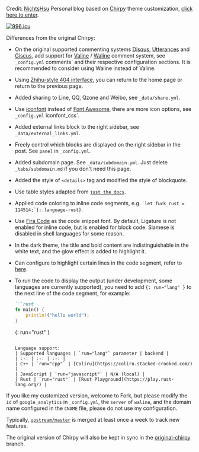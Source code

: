 Credit: [NichtsHsu](https://github.com/NichtsHsu
)
Personal blog based on [Chirpy](https://github.com/cotes2020/jekyll-theme-chirpy) theme customization, [click here to enter](https://nihil.cc/).

[![996.icu](https://img.shields.io/badge/link-996.icu-red.svg)](https://996.icu)

Differences from the original Chirpy:

* On the original supported commenting systems [Disqus](https://disqus.com/), [Utterances](https://utteranc.es/) and [Giscus](https://giscus.app/zh-CN ), add support for [Valine](https://valine.js.org/) / [Waline](https://waline.js.org/) comment system, see `_config.yml` comments` and their respective configuration sections. It is recommended to consider using Waline instead of Valine.
* Using [Zhihu-style 404 interface](https://404.life/564.html), you can return to the home page or return to the previous page.
* Added sharing to Line, QQ, Qzone and Weibo, see `_data/share.yml`.
* Use [iconfont](https://www.iconfont.cn/) instead of [Font Awesome](https://fontawesome.com/), there are more icon options, see `_config.yml` iconfont_css`.
* Added external links block to the right sidebar, see `_data/external_links.yml`.
* Freely control which blocks are displayed on the right sidebar in the post. See `panel` in `_config.yml`.
* Added subdomain page. See `_data/subdomain.yml`. Just delete `_tabs/subdomain.md` if you don't need this page.
* Added the style of `<details>` tag and modified the style of blockquote.
* Use table styles adapted from [`just the docs`](https://github.com/pmarsceill/just-the-docs).
* Applied code coloring to inline code segments, e.g. `` `let fuck_rust = 114514;`{:.language-rust} ``.
* Use [Fira Code](https://github.com/tonsky/FiraCode) as the code snippet font. By default, Ligature is not enabled for inline code, but is enabled for block code. Siamese is disabled in shell languages ​​for some reason.
* In the dark theme, the title and bold content are indistinguishable in the white text, and the glow effect is added to highlight it.
* Can configure to highlight certain lines in the code segment, refer to [here](http://nihil.cc/posts/highlight_lines_for_jekyll/#%E4%BE%8B%E5%AD%90).
* To run the code to display the output (under development, some languages ​​are currently supported), you need to add `{: run="lang" }` to the next line of the code segment, for example:

    ````markdown
    ```rust
    fn main() {
        println!("hello world");
    }
    ````
    {: run="rust" }
    ````

    Language support:
    | Supported languages ​​| `run="lang"` parameter | backend |
    | :-: | :-: | :-: |
    | C++ | `run="cpp"` | [Coliru](https://coliru.stacked-crooked.com/) |
    | JavaScript | `run="javascript"` | N/A (local) |
    | Rust | `run="rust"` | [Rust Playground](https://play.rust-lang.org/) |

If you like my customized version, welcome to Fork, but please modify the `id` of `google_analytics` in `_config.yml`, the `server` of `waline`, and the domain name configured in the `CNAME` file, please do not use my configuration.

Typically, [`upstream/master`](https://github.com/cotes2020/jekyll-theme-chirpy) is merged at least once a week to track new features.

The original version of Chirpy will also be kept in sync in the [original-chirpy](https://github.com/NichtsHsu/nichtshsu.github.io/tree/original-chirpy) branch.